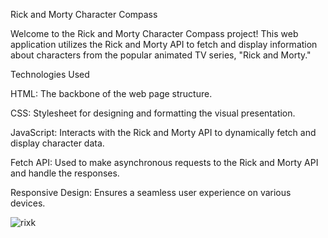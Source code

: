 Rick and Morty Character Compass


Welcome to the Rick and Morty Character Compass project! This web application utilizes the Rick and Morty API to fetch and display information about characters from the popular animated TV series, "Rick and Morty."

Technologies Used

HTML: The backbone of the web page structure.

CSS: Stylesheet for designing and formatting the visual presentation.

JavaScript: Interacts with the Rick and Morty API to dynamically fetch and display character data.

Fetch API: Used to make asynchronous requests to the Rick and Morty API and handle the responses.

Responsive Design: Ensures a seamless user experience on various devices.



![rixk](https://github.com/Iulia2191/Rick-and-Morty-Character-Compass/assets/125976840/3773b29b-edac-451a-9424-2fa95536a909)
